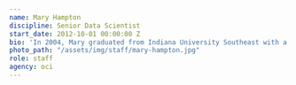 ```yaml
---
name: Mary Hampton
discipline: Senior Data Scientist
start_date: 2012-10-01 00:00:00 Z
bio: 'In 2004, Mary graduated from Indiana University Southeast with a Bachelor’s of Science in Mathematics Education. Mary worked as a high school math teacher in Kentucky for 5 years as she pursued her Master’s degree in Statistics. Mary joined Louisville Metro Government in October 2012 as the first Performance Analyst in Public Works and Assets. Mary has since moved to become the first Senior Data Scientist in the Office of Performance Improvement. Mary uses her skills in data analytics and technology to improve the accuracy of the data reported throughout Louisville Metro Government. '
photo_path: "/assets/img/staff/mary-hampton.jpg"
role: staff
agency: oci
---
```

